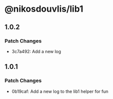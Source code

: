 # @nikosdouvlis/lib1

## 1.0.2

### Patch Changes

- 3c7a492: Add a new log

## 1.0.1

### Patch Changes

- 0b19caf: Add a new log to the lib1 helper for fun
